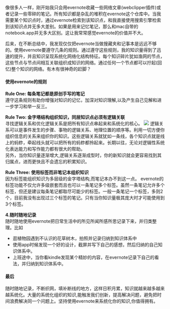 像很多人一样，刚开始我只会用evernote收藏一些网络文章(webclipper插件)或者记录一些零碎的笔记。所有知识都是杂乱的堆积在evernote这个仓库中。当我需要某个知识点时，通过evernote检索到该知识点，和我直接使用搜索引擎检索到该知识点并无多大差别。如果是用来记忆笔记，那么和mac自带的notebook.app并无多大区别。这让我常常感觉evernote的价值并不大。

后来，在不断总结中，我发现仅仅把evernote当做搜藏夹和记事本是远远不够的。使用evernote要遵守几条的规则。通过遵守这些规则，我的知识量得到了迅速的提升，并且知识呈现系统化网络化结构特征。每个知识碎片犹如渔网的节点，这些节点与节点间相互关联组织成知识的网络。通过任何一个节点都可以拧起(回忆)整个知识的网络。有木有很神奇的赶脚？

#### 使用evernote的规则
**Rule One: 每条笔记都是原创手写的笔记**  
遵守这条规则有助你增强对知识的记忆，加深对知识理解,以及产生自己见解和进一步学习和举一反三。

**Rule Two: 金字塔结构组织知识，同层知识点必须有逻辑关联**  
寻找逻辑关系和优化逻辑关系是把所有知识点串起来和系统化的核心。
![](https://raw.githubusercontent.com/che3vinci/che3vinci.github.io/master/_posts/media/evernote.jpg)
逻辑关系可以是事件发生的步骤、事物的逻辑关系、地理位置的顺序等。利用一切方便你组织信息的关系来组织你的知识。这些逻辑关系就犹如一条线，各个知识点就是线上的蚂蚱，牵起线头就可以把所有的蚂蚱都拎起来。长期以往，无论对逻辑性系统化表达能力和写作能力都有很大的帮助。  
另外，当你知识量逐渐增大,逻辑关系逐渐成型时，你的新知识就会更容易找到其归属点，进而更快且不会遗忘的积累知识。

**Rule Three: 使用标签而非笔记本组织知识**  
因为标签能组织知识为多层级的金字塔结构,而笔记本办不到这一点。
evernote的标签功能不仅允许多级嵌套而且也可以一条笔记多个标签。虽然一条笔记允许多个标签，但还是建议每条笔记都取尽可能少的标签。一般一条笔记一个标签，多则2个，目前我没有出现过三个标签的笔记。只有当你知识量极其庞大时才可能使用到3个标签。

**4.随时随地记录**   
随时随地使用evernote把日常生活中的所见所闻所感所思记录下来，并归类整理。比如
- 逛植物园遇到不认识的花草树木，拍照并记录归纳到知识体系中
- 使用app时候发现一个好的设计，截屏并写下自己的感想，然后归纳的自己知识体系中。
- 上班途中，当你看kindle发现某个精妙的内容，在evernote记录下自己的看法，并归纳到知识体系中。

#### 最后
随时随地记录，不断织网，填补断线的地方，这样日积月累，知识就越来越多越来越系统化。大量的系统化组织的知识,能触发我们创新，提高解决问题，避免把时间浪费解决同一个问题上。坚持使用evernote来系统化你的知识,你值得拥有。






